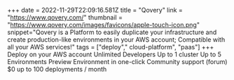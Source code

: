 +++
date = 2022-11-29T22:09:16.581Z
title = "Qovery"
link = "https://www.qovery.com/"
thumbnail = "https://www.qovery.com/images/favicons/apple-touch-icon.png"
snippet="Qovery is a Platform to easily duplicate your infrastructure and create production-like environments in your AWS account; Compatible with all your AWS services!"
tags = ["deploy"," cloud-platform", "paas"]
+++
Deploy on your AWS account
Unlimited Developers
Up to 1 cluster
Up to 5 Environments
Preview Environment in one-click
Community support (forum)
$0 up to 100 deployments / month
